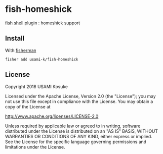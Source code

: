 # fish-homeshick

[fish shell](https://fishshell.com) plugin : homeshick support

## Install

With [fisherman](https://fisherman.github.io)

```
fisher add usami-k/fish-homeshick
```

## License

Copyright 2018 USAMI Kosuke

Licensed under the Apache License, Version 2.0 (the "License");
you may not use this file except in compliance with the License.
You may obtain a copy of the License at

   http://www.apache.org/licenses/LICENSE-2.0

Unless required by applicable law or agreed to in writing, software
distributed under the License is distributed on an "AS IS" BASIS,
WITHOUT WARRANTIES OR CONDITIONS OF ANY KIND, either express or implied.
See the License for the specific language governing permissions and
limitations under the License.
